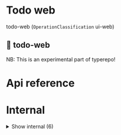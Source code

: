 # Todo web

todo-web (`OperationClassification` ui-web)


## 👬 todo-web

NB: This is an experimental part of typerepo!



# Api reference

# Internal

<details><summary>Show internal (6)</summary>
    
  # `<MyApp />`




| Input      |    |    |
| ---------- | -- | -- |
| - | | |
| **Output** | `JSX.Element`   |    |



## `<MyLayout />`

| Input      |    |    |
| ---------- | -- | -- |
| props | { pageProps: {  }, <br />nextPage: {  }, <br /> } |  |
| **Output** | `JSX.Element`   |    |



## `<TodoMenuHeader />`

| Input      |    |    |
| ---------- | -- | -- |
| - | | |
| **Output** | `JSX.Element`   |    |



## 📄 MyLayout (exported const)

## 📄 { StoreProvider, useStore } (exported const)

## 📄 TodoMenuHeader (exported const)

  </details>

